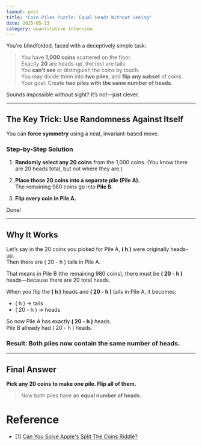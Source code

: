 ```yaml
---
layout: post
title: "Coin Piles Puzzle: Equal Heads Without Seeing"
date: 2025-05-13
category: quantitative interview
---
```


You're blindfolded, faced with a deceptively simple task:

> You have **1,000 coins** scattered on the floor.  
> Exactly **20** are heads-up, the rest are tails.  
> You **can’t see** or distinguish the coins by touch.  
> You may divide them into **two piles**, and **flip any subset** of coins.  
> Your goal: Create **two piles with the same number of heads**.

Sounds impossible without sight? It’s not—just clever.

---

## The Key Trick: Use Randomness Against Itself

You can **force symmetry** using a neat, invariant-based move.

### Step-by-Step Solution

1. **Randomly select any 20 coins** from the 1,000 coins. (You know there are 20 heads total, but not where they are.)

2. **Place those 20 coins into a separate pile (Pile A).**  
   The remaining 980 coins go into **Pile B**.

3. **Flip every coin in Pile A.**

Done!

---

## Why It Works

Let’s say in the 20 coins you picked for Pile A, **\( h \)** were originally heads-up.  
Then there are \( 20 - h \) tails in Pile A.

That means in Pile B (the remaining 980 coins), there must be **\( 20 - h \)** heads—because there are 20 total heads.

When you flip the **\( h \)** heads and **\( 20 - h \)** tails in Pile A, it becomes:

- \( h \) → tails  
- \( 20 - h \) → heads

So now Pile A has exactly **\( 20 - h \)** heads.  
Pile B already had \( 20 - h \) heads.

### Result: Both piles now contain **the same number of heads**.

---

## Final Answer

**Pick any 20 coins to make one pile. Flip all of them.**  
> Now both piles have an **equal number of heads**.

# Reference

* [1] [Can You Solve Apple's Split The Coins Riddle?](https://www.youtube.com/watch?v=WsjQXUXUmSc)
